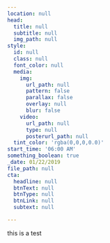 ```yaml
---
location: null
head:
  title: null
  subtitle: null
  img_path: null
style:
  id: null
  class: null
  font_color: null
  media:
    img:
      url_path: null
      pattern: false
      parallax: false
      overlay: null
      blur: false
    video:
      url_path: null
      type: null
      posterurl_path: null
  tint_color: 'rgba(0,0,0,0.0)'
start_time: '06:00 AM'
something_boolean: true
_date: 01/22/2019
file_path: null
cta:
  headline: null
  btnText: null
  btnType: null
  btnLink: null
  subtext: null

---
```


<p>this is a test</p>

